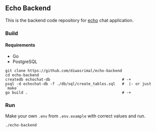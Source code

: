 ## Echo Backend

This is the backend code repository for [echo](https://github.com/diwasrimal/echo) chat application.

### Build

#### Requirements
* Go
* PostgreSQL

```console
git clone https://github.com/diwasrimal/echo-backend
cd echo-backend
createdb echochat-db                                # -+
psql -d echochat-db -f ./db/sql/create_tables.sql   #  |- or just `make`
go build .                                          # -+
```

### Run

Make your own `.env` from `.env.example` with correct values and run.

```console
./echo-backend
```

